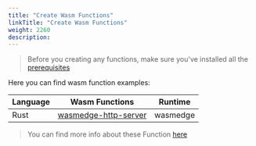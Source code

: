 ```yaml
---
title: "Create Wasm Functions"
linkTitle: "Create Wasm Functions"
weight: 2260
description:
---
```


> Before you creating any functions, make sure you've installed all the [prerequisites](../prerequisites)

Here you can find wasm function examples:

| Language | Wasm Functions                                                                                                   | Runtime  |
|----------|------------------------------------------------------------------------------------------------------------------|----------|
| Rust     | [wasmedge-http-server](https://github.com/OpenFunction/samples/tree/main/functions/knative/wasmedge/http-server) | wasmedge |

> You can find more info about these Function [here](../../../concepts/wasm_functions/)